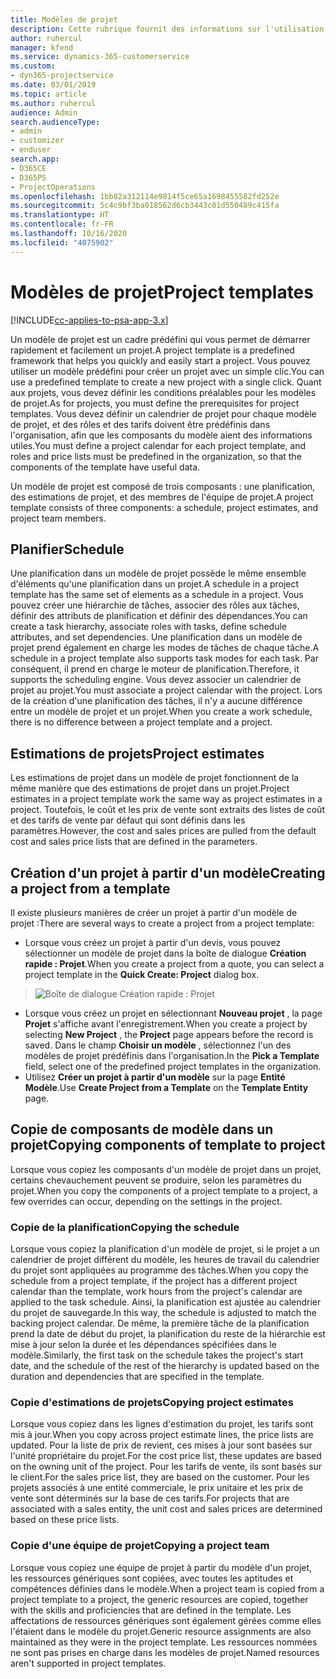 ```yaml
---
title: Modèles de projet
description: Cette rubrique fournit des informations sur l'utilisation des modèles de projet pour un paramétrage rapide de projet.
author: ruhercul
manager: kfend
ms.service: dynamics-365-customerservice
ms.custom:
- dyn365-projectservice
ms.date: 03/01/2019
ms.topic: article
ms.author: ruhercul
audience: Admin
search.audienceType:
- admin
- customizer
- enduser
search.app:
- D365CE
- D365PS
- ProjectOperations
ms.openlocfilehash: 1bb82a312114e9814f5ce65a1698455582fd252e
ms.sourcegitcommit: 5c4c9bf3ba018562d6cb3443c01d550489c415fa
ms.translationtype: HT
ms.contentlocale: fr-FR
ms.lasthandoff: 10/16/2020
ms.locfileid: "4075902"
---
```

# <a name="project-templates"></a><span data-ttu-id="3eee7-103">Modèles de projet</span><span class="sxs-lookup"><span data-stu-id="3eee7-103">Project templates</span></span> 

[!INCLUDE[cc-applies-to-psa-app-3.x](../includes/cc-applies-to-psa-app-3x.md)]

<span data-ttu-id="3eee7-104">Un modèle de projet est un cadre prédéfini qui vous permet de démarrer rapidement et facilement un projet.</span><span class="sxs-lookup"><span data-stu-id="3eee7-104">A project template is a predefined framework that helps you quickly and easily start a project.</span></span> <span data-ttu-id="3eee7-105">Vous pouvez utiliser un modèle prédéfini pour créer un projet avec un simple clic.</span><span class="sxs-lookup"><span data-stu-id="3eee7-105">You can use a predefined template to create a new project with a single click.</span></span> <span data-ttu-id="3eee7-106">Quant aux projets, vous devez définir les conditions préalables pour les modèles de projet.</span><span class="sxs-lookup"><span data-stu-id="3eee7-106">As for projects, you must define the prerequisites for project templates.</span></span> <span data-ttu-id="3eee7-107">Vous devez définir un calendrier de projet pour chaque modèle de projet, et des rôles et des tarifs doivent être prédéfinis dans l'organisation, afin que les composants du modèle aient des informations utiles.</span><span class="sxs-lookup"><span data-stu-id="3eee7-107">You must define a project calendar for each project template, and roles and price lists must be predefined in the organization, so that the components of the template have useful data.</span></span>

<span data-ttu-id="3eee7-108">Un modèle de projet est composé de trois composants : une planification, des estimations de projet, et des membres de l'équipe de projet.</span><span class="sxs-lookup"><span data-stu-id="3eee7-108">A project template consists of three components: a schedule, project estimates, and project team members.</span></span>

## <a name="schedule"></a><span data-ttu-id="3eee7-109">Planifier</span><span class="sxs-lookup"><span data-stu-id="3eee7-109">Schedule</span></span>

<span data-ttu-id="3eee7-110">Une planification dans un modèle de projet possède le même ensemble d'éléments qu'une planification dans un projet.</span><span class="sxs-lookup"><span data-stu-id="3eee7-110">A schedule in a project template has the same set of elements as a schedule in a project.</span></span> <span data-ttu-id="3eee7-111">Vous pouvez créer une hiérarchie de tâches, associer des rôles aux tâches, définir des attributs de planification et définir des dépendances.</span><span class="sxs-lookup"><span data-stu-id="3eee7-111">You can create a task hierarchy, associate roles with tasks, define schedule attributes, and set dependencies.</span></span> <span data-ttu-id="3eee7-112">Une planification dans un modèle de projet prend également en charge les modes de tâches de chaque tâche.</span><span class="sxs-lookup"><span data-stu-id="3eee7-112">A schedule in a project template also supports task modes for each task.</span></span> <span data-ttu-id="3eee7-113">Par conséquent, il prend en charge le moteur de planification.</span><span class="sxs-lookup"><span data-stu-id="3eee7-113">Therefore, it supports the scheduling engine.</span></span> <span data-ttu-id="3eee7-114">Vous devez associer un calendrier de projet au projet.</span><span class="sxs-lookup"><span data-stu-id="3eee7-114">You must associate a project calendar with the project.</span></span> <span data-ttu-id="3eee7-115">Lors de la création d'une planification des tâches, il n'y a aucune différence entre un modèle de projet et un projet.</span><span class="sxs-lookup"><span data-stu-id="3eee7-115">When you create a work schedule, there is no difference between a project template and a project.</span></span>

## <a name="project-estimates"></a><span data-ttu-id="3eee7-116">Estimations de projets</span><span class="sxs-lookup"><span data-stu-id="3eee7-116">Project estimates</span></span>

<span data-ttu-id="3eee7-117">Les estimations de projet dans un modèle de projet fonctionnent de la même manière que des estimations de projet dans un projet.</span><span class="sxs-lookup"><span data-stu-id="3eee7-117">Project estimates in a project template work the same way as project estimates in a project.</span></span> <span data-ttu-id="3eee7-118">Toutefois, le coût et les prix de vente sont extraits des listes de coût et des tarifs de vente par défaut qui sont définis dans les paramètres.</span><span class="sxs-lookup"><span data-stu-id="3eee7-118">However, the cost and sales prices are pulled from the default cost and sales price lists that are defined in the parameters.</span></span>

## <a name="creating-a-project-from-a-template"></a><span data-ttu-id="3eee7-119">Création d'un projet à partir d'un modèle</span><span class="sxs-lookup"><span data-stu-id="3eee7-119">Creating a project from a template</span></span>
 
<span data-ttu-id="3eee7-120">Il existe plusieurs manières de créer un projet à partir d'un modèle de projet :</span><span class="sxs-lookup"><span data-stu-id="3eee7-120">There are several ways to create a project from a project template:</span></span>

- <span data-ttu-id="3eee7-121">Lorsque vous créez un projet à partir d'un devis, vous pouvez sélectionner un modèle de projet dans la boîte de dialogue **Création rapide : Projet**.</span><span class="sxs-lookup"><span data-stu-id="3eee7-121">When you create a project from a quote, you can select a project template in the **Quick Create: Project** dialog box.</span></span>

> ![Boîte de dialogue Création rapide : Projet](media/project-11.png)

- <span data-ttu-id="3eee7-123">Lorsque vous créez un projet en sélectionnant **Nouveau projet** , la page **Projet** s'affiche avant l'enregistrement.</span><span class="sxs-lookup"><span data-stu-id="3eee7-123">When you create a project by selecting **New Project** , the **Project** page appears before the record is saved.</span></span> <span data-ttu-id="3eee7-124">Dans le champ **Choisir un modèle** , sélectionnez l'un des modèles de projet prédéfinis dans l'organisation.</span><span class="sxs-lookup"><span data-stu-id="3eee7-124">In the **Pick a Template** field, select one of the predefined project templates in the organization.</span></span>
- <span data-ttu-id="3eee7-125">Utilisez **Créer un projet à partir d'un modèle** sur la page **Entité Modèle**.</span><span class="sxs-lookup"><span data-stu-id="3eee7-125">Use **Create Project from a Template** on the **Template Entity** page.</span></span>

## <a name="copying-components-of-template-to-project"></a><span data-ttu-id="3eee7-126">Copie de composants de modèle dans un projet</span><span class="sxs-lookup"><span data-stu-id="3eee7-126">Copying components of template to project</span></span>

<span data-ttu-id="3eee7-127">Lorsque vous copiez les composants d'un modèle de projet dans un projet, certains chevauchement peuvent se produire, selon les paramètres du projet.</span><span class="sxs-lookup"><span data-stu-id="3eee7-127">When you copy the components of a project template to a project, a few overrides can occur, depending on the settings in the project.</span></span>

### <a name="copying-the-schedule"></a><span data-ttu-id="3eee7-128">Copie de la planification</span><span class="sxs-lookup"><span data-stu-id="3eee7-128">Copying the schedule</span></span>

<span data-ttu-id="3eee7-129">Lorsque vous copiez la planification d'un modèle de projet, si le projet a un calendrier de projet différent du modèle, les heures de travail du calendrier du projet sont appliquées au programme des tâches.</span><span class="sxs-lookup"><span data-stu-id="3eee7-129">When you copy the schedule from a project template, if the project has a different project calendar than the template, work hours from the project's calendar are applied to the task schedule.</span></span> <span data-ttu-id="3eee7-130">Ainsi, la planification est ajustée au calendrier du projet de sauvegarde.</span><span class="sxs-lookup"><span data-stu-id="3eee7-130">In this way, the schedule is adjusted to match the backing project calendar.</span></span> <span data-ttu-id="3eee7-131">De même, la première tâche de la planification prend la date de début du projet, la planification du reste de la hiérarchie est mise à jour selon la durée et les dépendances spécifiées dans le modèle.</span><span class="sxs-lookup"><span data-stu-id="3eee7-131">Similarly, the first task on the schedule takes the project's start date, and the schedule of the rest of the hierarchy is updated based on the duration and dependencies that are specified in the template.</span></span> 

### <a name="copying-project-estimates"></a><span data-ttu-id="3eee7-132">Copie d'estimations de projets</span><span class="sxs-lookup"><span data-stu-id="3eee7-132">Copying project estimates</span></span> 

<span data-ttu-id="3eee7-133">Lorsque vous copiez dans les lignes d'estimation du projet, les tarifs sont mis à jour.</span><span class="sxs-lookup"><span data-stu-id="3eee7-133">When you copy across project estimate lines, the price lists are updated.</span></span> <span data-ttu-id="3eee7-134">Pour la liste de prix de revient, ces mises à jour sont basées sur l'unité propriétaire du projet.</span><span class="sxs-lookup"><span data-stu-id="3eee7-134">For the cost price list, these updates are based on the owning unit of the project.</span></span> <span data-ttu-id="3eee7-135">Pour les tarifs de vente, ils sont basés sur le client.</span><span class="sxs-lookup"><span data-stu-id="3eee7-135">For the sales price list, they are based on the customer.</span></span> <span data-ttu-id="3eee7-136">Pour les projets associés à une entité commerciale, le prix unitaire et les prix de vente sont déterminés sur la base de ces tarifs.</span><span class="sxs-lookup"><span data-stu-id="3eee7-136">For projects that are associated with a sales entity, the unit cost and sales prices are determined based on these price lists.</span></span>

### <a name="copying-a-project-team"></a><span data-ttu-id="3eee7-137">Copie d'une équipe de projet</span><span class="sxs-lookup"><span data-stu-id="3eee7-137">Copying a project team</span></span>

<span data-ttu-id="3eee7-138">Lorsque vous copiez une équipe de projet à partir du modèle d'un projet, les ressources génériques sont copiées, avec toutes les aptitudes et compétences définies dans le modèle.</span><span class="sxs-lookup"><span data-stu-id="3eee7-138">When a project team is copied from a project template to a project, the generic resources are copied, together with the skills and proficiencies that are defined in the template.</span></span> <span data-ttu-id="3eee7-139">Les affectations de ressources génériques sont également gérées comme elles l'étaient dans le modèle du projet.</span><span class="sxs-lookup"><span data-stu-id="3eee7-139">Generic resource assignments are also maintained as they were in the project template.</span></span> <span data-ttu-id="3eee7-140">Les ressources nommées ne sont pas prises en charge dans les modèles de projet.</span><span class="sxs-lookup"><span data-stu-id="3eee7-140">Named resources aren't supported in project templates.</span></span>
